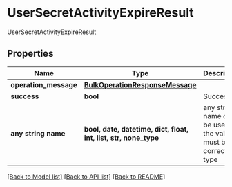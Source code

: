 # UserSecretActivityExpireResult

UserSecretActivityExpireResult

## Properties
Name | Type | Description | Notes
------------ | ------------- | ------------- | -------------
**operation_message** | [**BulkOperationResponseMessage**](BulkOperationResponseMessage.md) |  | [optional] 
**success** | **bool** | Success | [optional] 
**any string name** | **bool, date, datetime, dict, float, int, list, str, none_type** | any string name can be used but the value must be the correct type | [optional]

[[Back to Model list]](../README.md#documentation-for-models) [[Back to API list]](../README.md#documentation-for-api-endpoints) [[Back to README]](../README.md)


